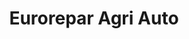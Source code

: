---
title: "Eurorepar Agri Auto"
url: /liernolles/eurorepar-agri-auto/
shop: réparation de voitures
---